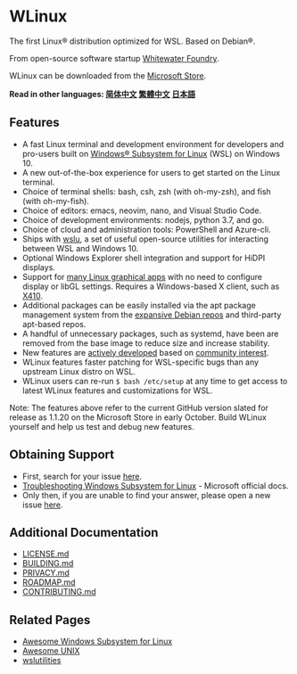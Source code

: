 # WLinux

The first Linux® distribution optimized for WSL. Based on Debian®.

From open-source software startup [Whitewater Foundry](https://whitewaterfoundry.com
).

WLinux can be downloaded from the [Microsoft Store](https://afflnk.microsoft.com/c/1291904/433017/7593?u=https%3A%2F%2Fwww.microsoft.com%2Fstore%2FproductId%2F9NV1GV1PXZ6P).

**Read in other languages: [简体中文](README.zh-hans.md) [繁體中文](README.zh-hant.md) [日本語](README.ja.md)**

## Features

- A fast Linux terminal and development environment for developers and pro-users built on [Windows® Subsystem for Linux](https://github.com/sirredbeard/Awesome-WSL) (WSL) on Windows 10.
- A new out-of-the-box experience for users to get started on the Linux terminal.
- Choice of terminal shells: bash, csh, zsh (with oh-my-zsh), and fish (with oh-my-fish).
- Choice of editors: emacs, neovim, nano, and Visual Studio Code.
- Choice of development environments: nodejs, python 3.7, and go.
- Choice of cloud and administration tools: PowerShell and Azure-cli.
- Ships with [wslu](https://github.com/wslutilities/wslu), a set of useful open-source utilities for interacting between WSL and Windows 10.
- Optional Windows Explorer shell integration and support for HiDPI displays.
- Support for [many Linux graphical apps](https://github.com/ethanhs/WSL-Programs) with no need to configure display or libGL settings. Requires a Windows-based X client, such as [X410](http://afflnk.microsoft.com/c/1291904/459838/7593?prodsku=9NLP712ZMN9Q&u=https%3A%2F%2Fwww.microsoft.com%2Fen-us%2Fstore%2Fp%2Fx410%2F9NLP712ZMN9Q).
- Additional packages can be easily installed via the apt package management system from the [expansive Debian repos](https://packages.debian.org/stable/) and third-party apt-based repos.
- A handful of unnecessary packages, such as systemd, have been are removed from the base image to reduce size and increase stability.
- New features are [actively developed](https://github.com/WhitewaterFoundry/WLinux/pulls) based on [community interest](https://github.com/WhitewaterFoundry/WLinux/issues).
- WLinux features faster patching for WSL-specific bugs than any upstream Linux distro on WSL.
- WLinux users can re-run `$ bash /etc/setup` at any time to get access to latest WLinux features and customizations for WSL.

Note: The features above refer to the current GitHub version slated for release as 1.1.20 on the Microsoft Store in early October. Build WLinux yourself and help us test and debug new features. 

## Obtaining Support

- First, search for your issue [here](https://github.com/sirredbeard/WLinux/issues).
- [Troubleshooting Windows Subsystem for Linux](https://docs.microsoft.com/en-us/windows/wsl/troubleshooting) - Microsoft official docs.
- Only then, if you are unable to find your answer, please open a new issue [here](https://github.com/sirredbeard/WLinux/issues/new).

## Additional Documentation

- [LICENSE.md](LICENSE.md)
- [BUILDING.md](BUILDING.md)
- [PRIVACY.md](PRIVACY.md)
- [ROADMAP.md](ROADMAP.md)
- [CONTRIBUTING.md](CONTRIBUTING.md)

## Related Pages

- [Awesome Windows Subsystem for Linux](https://github.com/sirredbeard/Awesome-WSL)
- [Awesome UNIX](https://github.com/sirredbeard/Awesome-UNIX)
- [wslutilities](https://github.com/wslutilities/wslu)
